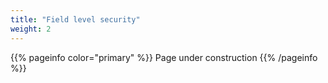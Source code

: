 ```yaml
---
title: "Field level security"
weight: 2
---
```


{{% pageinfo color="primary" %}}
Page under construction
{{% /pageinfo %}}
